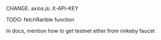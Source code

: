 CHANGE: axios.js: X-API-KEY

TODO: fetchRarible function

In docs, mention how to get testnet ether from rinkeby faucet
